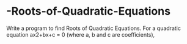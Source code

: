 # -Roots-of-Quadratic-Equations
Write a program to find Roots of Quadratic Equations. For a quadratic equation ax2+bx+c =  0 (where a, b and c are coefficients),
